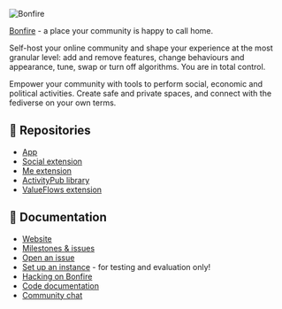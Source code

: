 ![Bonfire](https://bonfirenetworks.org/img/bonfire_brand.png)

[Bonfire](https://bonfirenetworks.org/) - a place your community is happy to call home.

Self-host your online community and shape your experience at the most granular level: add and remove features, change behaviours and appearance, tune, swap or turn off algorithms. You are in total control.

Empower your community with tools to perform social, economic and political activities. Create safe and private spaces, and connect with the fediverse on your own terms.

## 📖 Repositories
* [App](https://github.com/bonfire-networks/bonfire-app) 
* [Social extension](https://github.com/bonfire-networks/bonfire_social) 
* [Me extension](https://github.com/bonfire-networks/bonfire_me) 
* [ActivityPub library](https://github.com/bonfire-networks/activity_pub) 
* [ValueFlows extension](https://github.com/bonfire-networks/bonfire_valueflows) 

## 📖 Documentation
* [Website](https://bonfirenetworks.org) 
* [Milestones & issues]([https://github.com/bonfire-networks/bonfire-app/issues/new/choose](https://github.com/bonfire-networks/bonfire-app/milestones?direction=asc&sort=due_date&state=open))
* [Open an issue](https://github.com/bonfire-networks/bonfire-app/issues/new/choose)
* [Set up an instance](docs/DEPLOY.md) - for testing and evaluation only!
* [Hacking on Bonfire](docs/HACKING.md) 
* [Code documentation](https://doc.bonfirenetworks.org/api-reference.html#content) 
* [Community chat](https://matrix.to/#/%23bonfire-networks:matrix.org) 

